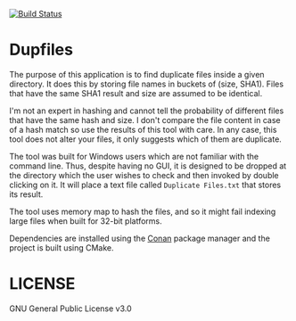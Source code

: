 [![Build Status](https://ci.appveyor.com/api/projects/status/github/r-darwish/dupfiles-cpp?svg=true)](https://ci.appveyor.com/project/r-darwish/dupfiles-cpp)

# Dupfiles
The purpose of this application is to find duplicate files inside a given directory. It does this by
storing file names in buckets of (size, SHA1). Files that have the same SHA1 result and size are
assumed to be identical.

I'm not an expert in hashing and cannot tell the probability of different
files that have the same hash and size. I don't compare the file content in case of a hash match so
use the results of this tool with care. In any case, this tool does not alter your files, it only
suggests which of them are duplicate.

The tool was built for Windows users which are not familiar with the command line. Thus, despite
having no GUI, it is designed to be dropped at the directory which the user wishes to check and then
invoked by double clicking on it. It will place a text file called `Duplicate Files.txt` that stores
its result.

The tool uses memory map to hash the files, and so it might fail indexing large files when built for
32-bit platforms.

Dependencies are installed using the [Conan](https://www.conan.io/) package manager and the project
is built using CMake.

# LICENSE
GNU General Public License v3.0
